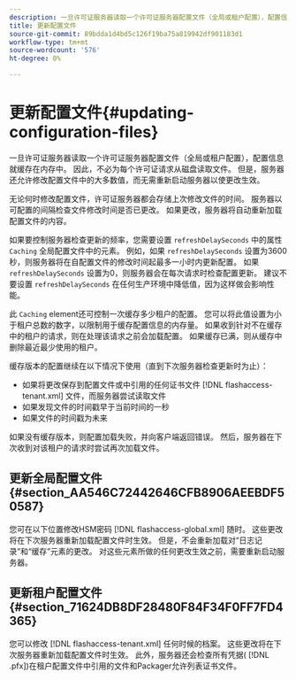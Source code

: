 ```yaml
---
description: 一旦许可证服务器读取一个许可证服务器配置文件（全局或租户配置），配置信息就缓存在内存中。 因此，不必为每个许可证请求从磁盘读取文件。 但是，服务器还允许修改配置文件中的大多数值，而无需重新启动服务器以使更改生效。
title: 更新配置文件
source-git-commit: 89bdda1d4bd5c126f19ba75a819942df901183d1
workflow-type: tm+mt
source-wordcount: '576'
ht-degree: 0%

---
```



# 更新配置文件{#updating-configuration-files}

一旦许可证服务器读取一个许可证服务器配置文件（全局或租户配置），配置信息就缓存在内存中。 因此，不必为每个许可证请求从磁盘读取文件。 但是，服务器还允许修改配置文件中的大多数值，而无需重新启动服务器以使更改生效。

无论何时修改配置文件，许可证服务器都会存储上次修改文件的时间。 服务器以可配置的间隔检查文件修改时间是否已更改。 如果更改，服务器将自动重新加载配置文件的内容。

如果要控制服务器检查更新的频率，您需要设置 `refreshDelaySeconds` 中的属性 `Caching` 全局配置文件中的元素。 例如，如果 `refreshDelaySeconds` 设置为3600秒，则服务器将在自配置文件的修改时间起最多一小时内更新配置。 如果 `refreshDelaySeconds` 设置为0，则服务器会在每次请求时检查配置更新。 建议不要设置 `refreshDelaySeconds` 在任何生产环境中降低值，因为这样做会影响性能。

此 `Caching` element还可控制一次缓存多少租户的配置。 您可以将此值设置为小于租户总数的数字，以限制用于缓存配置信息的内存量。 如果收到针对不在缓存中的租户的请求，则在处理该请求之前会加载配置。 如果缓存已满，则从缓存中删除最近最少使用的租户。

缓存版本的配置继续在以下情况下使用（直到下次服务器检查更新时为止）：

* 如果将更改保存到配置文件或中引用的任何证书文件 [!DNL flashaccess-tenant.xml] 文件，而服务器尝试读取文件
* 如果发现文件的时间戳早于当前时间的一秒
* 如果文件的时间戳为未来

如果没有缓存版本，则配置加载失败，并向客户端返回错误。 然后，服务器在下次收到对该租户的请求时尝试再次加载文件。

## 更新全局配置文件 {#section_AA546C72442646CFB8906AEEBDF50587}

您可在以下位置修改HSM密码 [!DNL flashaccess-global.xml] 随时。 这些更改将在下次服务器重新加载配置文件时生效。 但是，不会重新加载对“日志记录”和“缓存”元素的更改。 对这些元素所做的任何更改生效之前，需要重新启动服务器。

## 更新租户配置文件 {#section_71624DB8DF28480F84F34F0FF7FD4365}

您可以修改 [!DNL flashaccess-tenant.xml] 任何时候的档案。 这些更改将在下次服务器重新加载配置文件时生效。 此外，服务器还会检查所有凭据( [!DNL .pfx])在租户配置文件中引用的文件和Packager允许列表证书文件。
